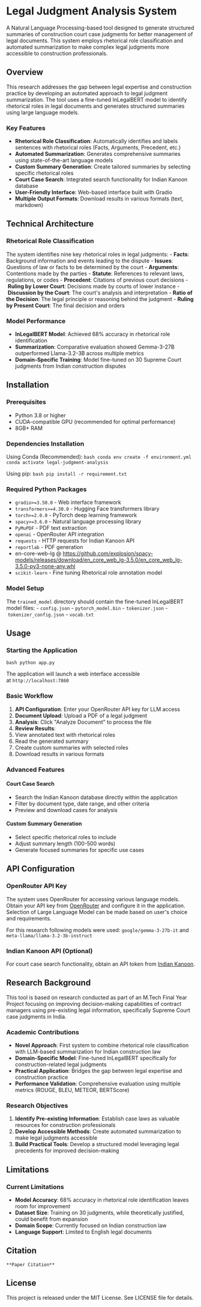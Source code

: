 # Legal Judgment Analysis System

A Natural Language Processing-based tool designed to generate structured summaries of construction court case judgments for better management of legal documents. This system employs rhetorical role classification and automated summarization to make complex legal judgments more accessible to construction professionals.

## Overview

This research addresses the gap between legal expertise and construction practice by developing an automated approach to legal judgment summarization. The tool uses a fine-tuned InLegalBERT model to identify rhetorical roles in legal documents and generates structured summaries using large language models.

### Key Features

- **Rhetorical Role Classification**: Automatically identifies and labels sentences with rhetorical roles (Facts, Arguments, Precedent, etc.)
- **Automated Summarization**: Generates comprehensive summaries using state-of-the-art language models
- **Custom Summary Generation**: Create tailored summaries by selecting specific rhetorical roles
- **Court Case Search**: Integrated search functionality for Indian Kanoon database
- **User-Friendly Interface**: Web-based interface built with Gradio
- **Multiple Output Formats**: Download results in various formats (text, markdown)

## Technical Architecture

### Rhetorical Role Classification

The system identifies nine key rhetorical roles in legal judgments: - **Facts**: Background information and events leading to the dispute - **Issues**: Questions of law or facts to be determined by the court - **Arguments**: Contentions made by the parties - **Statute**: References to relevant laws, regulations, or codes - **Precedent**: Citations of previous court decisions - **Ruling by Lower Court**: Decisions made by courts of lower instance - **Discussion by the Court**: The court's analysis and interpretation - **Ratio of the Decision**: The legal principle or reasoning behind the judgment - **Ruling by Present Court**: The final decision and orders

### Model Performance

- **InLegalBERT Model**: Achieved 68% accuracy in rhetorical role identification
- **Summarization**: Comparative evaluation showed Gemma-3-27B outperformed Llama-3.2-3B across multiple metrics
- **Domain-Specific Training**: Model fine-tuned on 30 Supreme Court judgments from Indian construction disputes

## Installation

### Prerequisites

- Python 3.8 or higher
- CUDA-compatible GPU (recommended for optimal performance)
- 8GB+ RAM

### Dependencies Installation

Using Conda (Recommended): `bash conda env create -f environment.yml conda activate legal-judgment-analysis`

Using pip: `bash pip install -r requirement.txt`

### Required Python Packages

- `gradio>=3.50.0` - Web interface framework
- `transformers>=4.30.0` - Hugging Face transformers library
- `torch>=2.0.0` - PyTorch deep learning framework
- `spacy>=3.6.0` - Natural language processing library
- `PyMuPDF` - PDF text extraction
- `openai` - OpenRouter API integration
- `requests` - HTTP requests for Indian Kanoon API
- `reportlab` - PDF generation
- en-core-web-lg @ https://github.com/explosion/spacy-models/releases/download/en_core_web_lg-3.5.0/en_core_web_lg-3.5.0-py3-none-any.whl
- `scikit-learn` - Fine tuning Rhetorical role annotation model
  
### Model Setup

The `trained_model` directory should contain the fine-tuned InLegalBERT model files: - `config.json` - `pytorch_model.bin` - `tokenizer.json` - `tokenizer_config.json` - `vocab.txt`

## Usage

### Starting the Application

`bash python app.py`

The application will launch a web interface accessible at `http://localhost:7860`

### Basic Workflow

1. **API Configuration**: Enter your OpenRouter API key for LLM access
2. **Document Upload**: Upload a PDF of a legal judgment
3. **Analysis**: Click "Analyze Document" to process the file
4. **Review Results**:
5. View annotated text with rhetorical roles
6. Read the generated summary
7. Create custom summaries with selected roles
8. Download results in various formats

### Advanced Features

#### Court Case Search

- Search the Indian Kanoon database directly within the application
- Filter by document type, date range, and other criteria
- Preview and download cases for analysis

#### Custom Summary Generation

- Select specific rhetorical roles to include
- Adjust summary length (100-500 words)
- Generate focused summaries for specific use cases

## API Configuration

### OpenRouter API Key

The system uses OpenRouter for accessing various language models. Obtain your API key from [OpenRouter](https://openrouter.ai/) and configure it in the application. Selection of Large Language Model can be made based on user's choice and requirements.

For this research following models were used: `google/gemma-3-27b-it` and `meta-llama/llama-3.2-3b-instruct`

### Indian Kanoon API (Optional)

For court case search functionality, obtain an API token from [Indian Kanoon](https://indiankanoon.org/api/).


## Research Background

This tool is based on research conducted as part of an M.Tech Final Year Project focusing on improving decision-making capabilities of contract managers using pre-existing legal information, specifically Supreme Court case judgments in India.

### Academic Contributions

- **Novel Approach**: First system to combine rhetorical role classification with LLM-based summarization for Indian construction law
- **Domain-Specific Model**: Fine-tuned InLegalBERT specifically for construction-related legal judgments
- **Practical Application**: Bridges the gap between legal expertise and construction practice
- **Performance Validation**: Comprehensive evaluation using multiple metrics (ROUGE, BLEU, METEOR, BERTScore)

### Research Objectives

1. **Identify Pre-existing Information**: Establish case laws as valuable resources for construction professionals
2. **Develop Accessible Methods**: Create automated summarization to make legal judgments accessible
3. **Build Practical Tools**: Develop a structured model leveraging legal precedents for improved decision-making

## Limitations

### Current Limitations

- **Model Accuracy**: 68% accuracy in rhetorical role identification leaves room for improvement
- **Dataset Size**: Training on 30 judgments, while theoretically justified, could benefit from expansion
- **Domain Scope**: Currently focused on Indian construction law
- **Language Support**: Limited to English legal documents

## Citation

`**Paper Citation**`

## License

This project is released under the MIT License. See LICENSE file for details.
